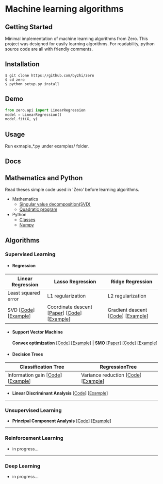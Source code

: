 # Machine learning algorithms

## Getting Started
Minimal implementation of machine learning algorithms from Zero. This project was designed for easily learning algorithms. For readability, python source code are all with friendly comments.

## Installation
```
$ git clone https://github.com/byzhi/zero
$ cd zero
$ python setup.py install
```
## Demo
```python
from zero.api import LinearRegression
model = LinearRegression()
model.fit(X, y)
```

## Usage
Run exmaple_*.py under examples/ folder.

## Docs

## Mathematics and Python
Read theses simple code used in 'Zero' before learning algorithms.
* Mathematics
  * [Singular value decomposition(SVD)](./docs/singular_value_decomposition.py)
  * [Quadratic program](./docs/quadratic_program.py)
* Python
  * [Classes](./docs/python_class.py)
  * [Numpy](./docs/python_numpy.py)

## Algorithms
### Supervised Learning
* #### Regression

| Linear Regression | Lasso Regression | Ridge Regression |
| --- | --- | --- |
| Least squared error | L1 regularization| L2 regularization |
| SVD [[Code](./zero/supervised/regression.py)] [[Example](./examples/example_LinearRegression.py)] | Coordinate descent [[Paper](https://core.ac.uk/download/pdf/6287975.pdf)] [[Code](./zero/supervised/regression.py)] [[Example](./examples/example_LassoRegression.py)] | Gradient descent [[Code](./zero/supervised/regression.py)] [[Example](./examples/example_RidgeRegression.py)] |

* #### Support Vector Machine
    **Convex optimization** [[Code](./zero/supervised/support_vector_machine_cvxopt.py)] [[Example](./examples/example_svmCVXOPT.py)] | **SMO** [[Paper](https://pdfs.semanticscholar.org/59ee/e096b49d66f39891eb88a6c84cc89acba12d.pdf)] [[Code](./zero/supervised/support_vector_machine_smo.py)] [[Example](./examples/example_svmSMO.py)]

* #### Decision Trees

| Classification Tree | RegressionTree |
| --- | --- |
| Information gain [[Code](./zero/supervised/decision_tree.py)] [[Example](./examples/example_ClassificationTree.py)]| Variance reduction [[Code](./zero/supervised/decision_tree.py)] [[Example](./examples/example_RegressionTree.py)] |

- **Linear Discriminant Analysis** [[Code](./zero/supervised/linear_discriminant_analysis.py)] [[Example](./examples/example_PCA_LDA.py)]

---

### Unsupervised Learning
- **Principal Component Analysis** [[Code](./zero/unsupervised/principal_component_analysis.py)]  [[Example](./examples/example_PCA_LDA.py)]


---

### Reinforcement Learning
* in progress...

---

### Deep Learning
* in progress...
